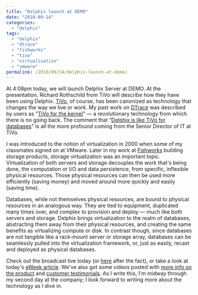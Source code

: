 ```yaml
---
title: "Delphix launch at DEMO"
date: "2010-09-14"
categories:
  - "delphix"
tags:
  - "delphix"
  - "dtrace"
  - "fishworks"
  - "tivo"
  - "virtualization"
  - "vmware"
permalink: /2010/09/14/delphix-launch-at-demo/
---
```


At 4:08pm today, we will launch Delphix Server at DEMO. At the presentation, Richard Rothschild from TiVo will describe how they have been using Delphix. [TiVo](http://www.tivo.com/), of course, has been canonized as technology that changes the way we live or work. My past work on [DTrace](http://en.wikipedia.org/wiki/DTrace) was described by users as "[TiVo for the kernel](http://quantblog.wordpress.com/2008/10/01/dtrace-fascinating-hilarious-google-video-talk/)" — a revolutionary technology from which there is no going back. The comment that “[Delphix is like TiVo for databases](http://delphix.com/company.php?tab=demo2010news)" is all the more profound coming from the Senior Director of IT at TiVo.

I was introduced to the notion of virtualization in 2000 when some of my classmates signed on at VMware. Later in my work at [Fishworks](http://blogs.sun.com/fishworks) building storage products, storage virtualization was an important topic. Virtualization of both servers and storage decouples the work that's being done, the computation or I/O and data persistence, from specific, inflexible physical resources. Those physical resources can then be used more efficiently (saving money) and moved around more quickly and easily (saving time).

Databases, while not themselves physical resources, are bound to physical resources in an analogous way. They are tied to equipment, duplicated many times over, and complex to provision and deploy — much like both servers and storage. Delphix brings virtualization to the realm of databases, abstracting them away from their physical resources, and creating the same benefits as virtualizing compute or disk. In contrast though, since databases are not tangible like a rack-mount server or storage array, databases can be seamlessly pulled into the virtualization framework, or, just as easily, recast and deployed as physical databases.

Check out the broadcast live today (or [here](http://www.demo.com/alumni/demo2010fall/219461.html) after the fact), or take a look at today's [eWeek article](http://www.eweek.com/c/a/Virtualization/Newcomer-Delphix-Launches-First-Virtualized-Database-Platform-150288/). We've also got some videos posted with [more info on the product](http://delphix.com/resources.php?tab=product-demo) and [customer testimonials](http://delphix.com/customers.php?tab=customer-testimonials). As I write this, I'm midway through my second day at the company; I look forward to writing more about the technology as I dive in.
